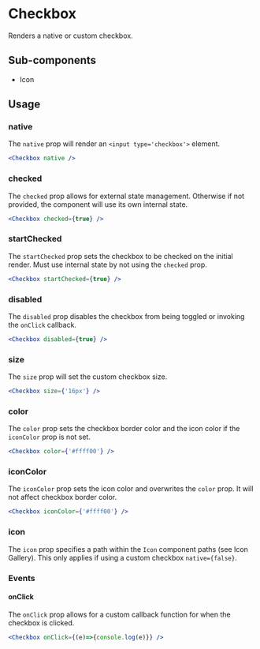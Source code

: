 # Checkbox

Renders a native or custom checkbox.

## Sub-components
- Icon

## Usage

### native
The `native` prop will render an `<input type='checkbox'>` element.

```jsx
<Checkbox native />
```

### checked
The `checked` prop allows for external state management. Otherwise if not provided, the component will use its own internal state.

```jsx
<Checkbox checked={true} />
```

### startChecked
The `startChecked` prop sets the checkbox to be checked on the initial render. Must use internal state by not using the `checked` prop.

```jsx
<Checkbox startChecked={true} />
```

### disabled
The `disabled` prop disables the checkbox from being toggled or invoking the `onClick` callback.

```jsx
<Checkbox disabled={true} />
```

### size
The `size` prop will set the custom checkbox size.

```jsx
<Checkbox size={'16px'} />
```

### color
The `color` prop sets the checkbox border color and the icon color if the `iconColor` prop is not set.

```jsx
<Checkbox color={'#ffff00'} />
```

### iconColor
The `iconColor` prop sets the icon color and overwrites the `color` prop. It will not affect checkbox border color.

```jsx
<Checkbox iconColor={'#ffff00'} />
```
### icon
The `icon` prop specifies a path within the `Icon` component paths (see Icon Gallery). This only applies if using a custom checkbox `native={false}`.


### Events

#### onClick
The `onClick` prop allows for a custom callback function for when the checkbox is clicked.

```jsx
<Checkbox onClick={(e)=>{console.log(e)}} />
```
